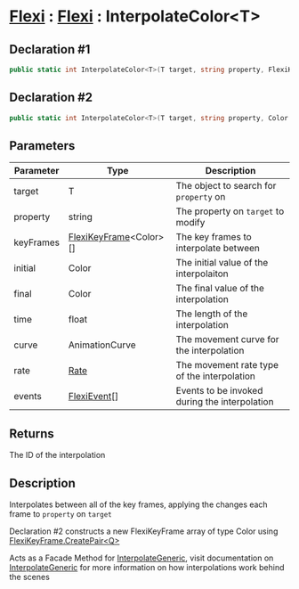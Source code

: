 # [Flexi](../Docs.md) : [Flexi](Flexi.md) : InterpolateColor\<T>
## Declaration #1
```cs
public static int InterpolateColor<T>(T target, string property, FlexiKeyFrame<Color>[] keyFrames)
```
## Declaration #2
```cs
public static int InterpolateColor<T>(T target, string property, Color initial, Color final, float time, AnimationCurve curve=null, Rate rate=Rate.time, FlexiEvent[] events=null)
```

## Parameters
| Parameter | Type | Description |
| - | - | - |
| target | T | The object to search for `property` on |
| property | string | The property on `target` to modify |
| keyFrames | [FlexiKeyFrame](../FlexiKeyFrame/FlexiKeyFrame.md)\<Color>[] | The key frames to interpolate between |
| initial | Color | The initial value of the interpolaiton |
| final | Color | The final value of the interpolation |
| time | float | The length of the interpolation |
| curve | AnimationCurve | The movement curve for the interpolation |
| rate | [Rate](Rate.md) | The movement rate type of the interpolation |
| events | [FlexiEvent](../FlexiEvent/FlexiEvent.md)[] | Events to be invoked during the interpolation |

## Returns
The ID of the interpolation

## Description
Interpolates between all of the key frames, applying the changes each frame to `property` on `target`

Declaration #2 constructs a new FlexiKeyFrame array of type Color using [FlexiKeyFrame.CreatePair\<Q>](../FlexiKeyFrame/CreatePairQ.md)

Acts as a Facade Method for [InterpolateGeneric](InterpolateGeneric.md), visit documentation on [InterpolateGeneric](InterpolateGeneric.md) for more information on how interpolations work behind the scenes
